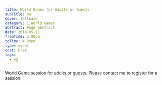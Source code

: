 ```yaml
---
title: World Games for Adults or Guests
subTitle: na
cover: fallback
category: 1.World Games
abstract: Page abstract.
date: 2018-05-11
fromTime: 3.00pm
toTime: 4.30pm
type: event
cost: Free
tags:
  - wg
---
```


World Game session for adults or guests. Please contact me to register for a session.


